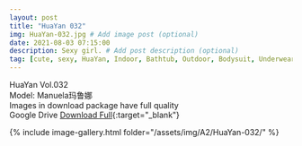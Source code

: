 ```yaml
---
layout: post
title: "HuaYan 032"
img: HuaYan-032.jpg # Add image post (optional)
date: 2021-08-03 07:15:00
description: Sexy girl. # Add post description (optional)
tag: [cute, sexy, HuaYan, Indoor, Bathtub, Outdoor, Bodysuit, Underwear, Cosplay, Big Tits, Tattoo]
---
```

HuaYan Vol.032  
Model: Manuela玛鲁娜  
Images in download package have full quality                    
Google Drive [Download Full](http://gestyy.com/eoFKiO){:target="_blank"}

{% include image-gallery.html folder="/assets/img/A2/HuaYan-032/" %}
